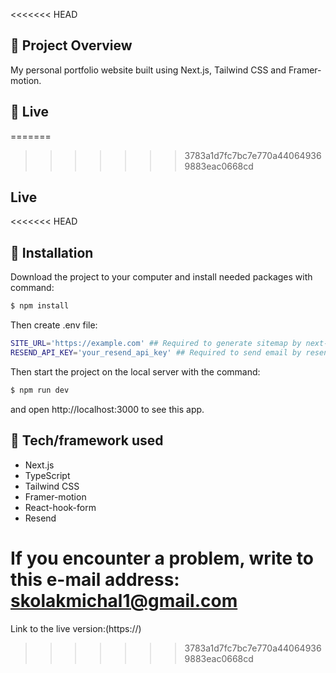 <<<<<<< HEAD
## 🎉 Project Overview

My personal portfolio website built using Next.js, Tailwind CSS and Framer-motion.

## 📍 Live
=======

>>>>>>> 3783a1d7fc7bc7e770a440649369883eac0668cd

##  Live 

<<<<<<< HEAD
## 💾 Installation

Download the project to your computer and install needed packages with command:

```bash
$ npm install
```

Then create .env file:

```bash
SITE_URL='https://example.com' ## Required to generate sitemap by next-sitemap
RESEND_API_KEY='your_resend_api_key' ## Required to send email by resend
```

Then start the project on the local server with the command:

```bash
$ npm run dev
```

and open http://localhost:3000 to see this app.

## 🔧 Tech/framework used

- Next.js
- TypeScript
- Tailwind CSS
- Framer-motion
- React-hook-form
- Resend

If you encounter a problem, write to this e-mail address: [skolakmichal1@gmail.com](mailto:skolakmichal1@gmail.com)
=======
Link to the live version:(https://)

>>>>>>> 3783a1d7fc7bc7e770a440649369883eac0668cd
